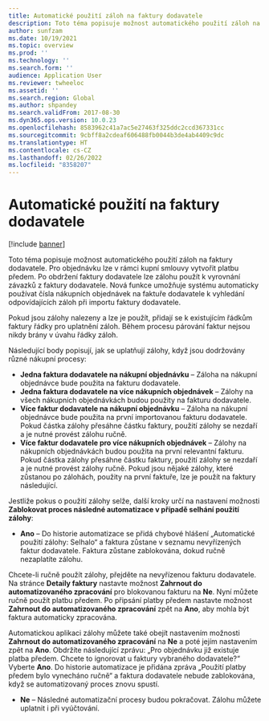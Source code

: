 ```yaml
---
title: Automatické použití záloh na faktury dodavatele
description: Toto téma popisuje možnost automatického použití záloh na faktury dodavatele.
author: sunfzam
ms.date: 10/19/2021
ms.topic: overview
ms.prod: ''
ms.technology: ''
ms.search.form: ''
audience: Application User
ms.reviewer: twheeloc
ms.assetid: ''
ms.search.region: Global
ms.author: shpandey
ms.search.validFrom: 2017-08-30
ms.dyn365.ops.version: 10.0.23
ms.openlocfilehash: 8583962c41a7ac5e27463f325ddc2ccd367331cc
ms.sourcegitcommit: 9cbff8a2cdeaf606488fb0044b3de4ab4409c9dc
ms.translationtype: HT
ms.contentlocale: cs-CZ
ms.lasthandoff: 02/26/2022
ms.locfileid: "8358207"
---
```

# <a name="automatically-apply-to-vendor-invoices"></a>Automatické použití na faktury dodavatele

[!include [banner](../includes/banner.md)]

Toto téma popisuje možnost automatického použití záloh na faktury dodavatele. Pro objednávku lze v rámci kupní smlouvy vytvořit platbu předem. Po obdržení faktury dodavatele lze zálohu použít k vyrovnání závazků z faktury dodavatele. Nová funkce umožňuje systému automaticky používat čísla nákupních objednávek na faktuře dodavatele k vyhledání odpovídajících záloh při importu faktury dodavatele.

Pokud jsou zálohy nalezeny a lze je použít, přidají se k existujícím řádkům faktury řádky pro uplatnění záloh. Během procesu párování faktur nejsou nikdy brány v úvahu řádky záloh.

Následující body popisují, jak se uplatňují zálohy, když jsou dodržovány různé nákupní procesy:

- **Jedna faktura dodavatele na nákupní objednávku** – Záloha na nákupní objednávce bude použita na fakturu dodavatele.
- **Jedna faktura dodavatele na více nákupních objednávek** – Zálohy na všech nákupních objednávkách budou použity na fakturu dodavatele.
- **Více faktur dodavatele na nákupní objednávku** – Záloha na nákupní objednávce bude použita na první importovanou fakturu dodavatele. Pokud částka zálohy přesáhne částku faktury, použití zálohy se nezdaří a je nutné provést zálohu ručně.
- **Více faktur dodavatele pro více nákupních objednávek** – Zálohy na nákupních objednávkách budou použita na první relevantní fakturu. Pokud částka zálohy přesáhne částku faktury, použití zálohy se nezdaří a je nutné provést zálohy ručně. Pokud jsou nějaké zálohy, které zůstanou po zálohách, použity na první faktuře, lze je použít na faktury následující.

Jestliže pokus o použití zálohy selže, další kroky určí na nastavení možnosti **Zablokovat proces následné automatizace v případě selhání použití zálohy**:

- **Ano** – Do historie automatizace se přidá chybové hlášení „Automatické použití zálohy: Selhalo“ a faktura zůstane v seznamu nevyřízených faktur dodavatele. Faktura zůstane zablokována, dokud ručně nezaplatíte zálohu.

Chcete-li ručně použít zálohy, přejděte na nevyřízenou fakturu dodavatele. Na stránce **Detaily faktury** nastavte možnost **Zahrnout do automatizovaného zpracování** pro blokovanou fakturu na **Ne**. Nyní můžete ručně použít platbu předem. Po připsání platby předem nastavte možnost **Zahrnout do automatizovaného zpracování** zpět na **Ano**, aby mohla být faktura automaticky zpracována.

Automatickou aplikaci zálohy můžete také obejít nastavením možnosti **Zahrnout do automatizovaného zpracování** na **Ne** a poté jejím nastavením zpět na **Ano**. Obdržíte následující zprávu: „Pro objednávku již existuje platba předem. Chcete to ignorovat u faktury vybraného dodavatele?“ Vyberte **Ano**. Do historie automatizace je přidána zpráva „Použití platby předem bylo vynecháno ručně“ a faktura dodavatele nebude zablokována, když se automatizovaný proces znovu spustí.

- **Ne** – Následné automatizační procesy budou pokračovat. Zálohu můžete uplatnit i při vyúčtování.
